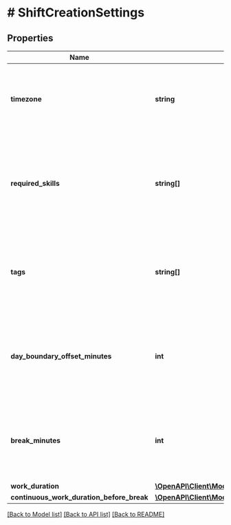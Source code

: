 # # ShiftCreationSettings

## Properties

Name | Type | Description | Notes
------------ | ------------- | ------------- | -------------
**timezone** | **string** | Timezone for all automatically created shifts. Should typically match the demand&#39;s timezone and your business location. |
**required_skills** | **string[]** | Skills, certifications, or qualifications required for workers to be assigned to created shifts. Must be a superset of the demand&#39;s required_skills. | [optional]
**tags** | **string[]** | Descriptive tags that will be applied to all created shifts. Must be a superset of the demand&#39;s required_shift_tags to ensure compatibility. | [optional]
**day_boundary_offset_minutes** | **int** | Day boundary adjustment for created shifts, useful for night shift operations. Positive values shift the day end later (e.g., +120 &#x3D; day ends at 2:00 AM). | [optional] [default to 0]
**break_minutes** | **int** | Duration in minutes for break periods that will be automatically added to created shifts. Breaks are unpaid time subtracted from work hours. |
**work_duration** | [**\OpenAPI\Client\Model\WorkDuration**](WorkDuration.md) |  |
**continuous_work_duration_before_break** | [**\OpenAPI\Client\Model\ContinuousWorkDurationBeforeBreak**](ContinuousWorkDurationBeforeBreak.md) |  |

[[Back to Model list]](../../README.md#models) [[Back to API list]](../../README.md#endpoints) [[Back to README]](../../README.md)
